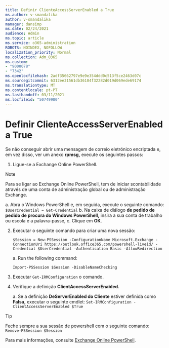 ```yaml
---
title: Definir ClienteAccessServerEnabled a True
ms.author: v-smandalika
author: v-smandalika
manager: dansimp
ms.date: 02/24/2021
audience: Admin
ms.topic: article
ms.service: o365-administration
ROBOTS: NOINDEX, NOFOLLOW
localization_priority: Normal
ms.collection: Adm_O365
ms.custom:
- "9000078"
- "7342"
ms.openlocfilehash: 2adf35662797e9e9e354ddd0c513f5ce2463d07c
ms.sourcegitcommit: 6312ee31561db36104f32282d019d069ede69174
ms.translationtype: MT
ms.contentlocale: pt-PT
ms.lasthandoff: 03/11/2021
ms.locfileid: "50749980"
---
```

# <a name="set-clientaccessserverenabled-to-true"></a>Definir ClienteAccessServerEnabled a True

Se não conseguir abrir uma mensagem de correio eletrónico encriptada e, em vez disso, ver um anexo **rpmsg,** execute os seguintes passos:

1. Ligue-se a Exchange Online PowerShell.

> [!NOTE]
> Para se ligar ao Exchange Online PowerShell, tem de iniciar scontabilidade através de uma conta de administração global ou de administração Exchange.

   a. Abra o Windows PowerShell e, em seguida, execute o seguinte comando: `$UserCredential = Get-Credential`
b. Na caixa de diálogo **de pedido de pedido de procura do Windows PowerShell,** insira a sua conta de trabalho ou escola e a palavra-passe, c. Clique em **OK**. 

2. Executar o seguinte comando para criar uma nova sessão:

    `$Session = New-PSSession -ConfigurationName Microsoft.Exchange -ConnectionUri https://outlook.office365.com/powershell-liveid/ -Credential $UserCredential -Authentication Basic -AllowRedirection`

    a. Run the following command:
    
    `Import-PSSession $Session -DisableNameChecking`

3. Executar `Get-IRMConfiguration` o comando.

4. Verifique a definição **ClientAccessServerEnabled.** 

    a. Se a definição **DeServerEnabled do Cliente** estiver definida como **Falsa,** executar o seguinte cmdlet: `Set-IRMConfiguration -ClientAccessServerEnabled $True`

> [!TIP]
> Feche sempre a sua sessão de powershell com o seguinte comando: `Remove-PSSession $Session`

Para mais informações, consulte [Exchange Online PowerShell](https://docs.microsoft.com/powershell/exchange/connect-to-exchange-online-powershell).

